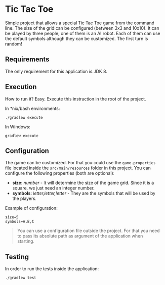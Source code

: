Tic Tac Toe
===========

Simple project that allows a special Tic Tac Toe game from the command line.
The size of the grid can be configured (between 3x3 and 10x10).
It can be played by three people, one of them is an AI robot. 
Each of them can use the default symbols although they can be customized.
The first turn is random!

Requirements
------------

The only requirement for this application is JDK 8.

Execution
---------

How to run it? Easy. Execute this instruction in the root of the project.

In *nix/bash environments:

```console
./gradlew execute
```

In Windows:

```console
gradlew execute
```

Configuration
-------------

The game can be customized.
For that you could use the `game.properties` file located inside
the `src/main/resources` folder in this project.
You can configure the following properties (both are optional):
- **size**: *number* - It will determine the size of the game grid.
Since it is a square, we just need an integer number.
- **symbols**: *letter,letter,letter* - They are the symbols that
will be used by the players.

Example of configuration:

```properties
size=5
symbols=A,B,C
```

> You can use a configuration file outside the project.
> For that you need to pass its absolute path as argument of the
> application when starting.

Testing
-------

In order to run the tests inside the application:

```console
./gradlew test
```
